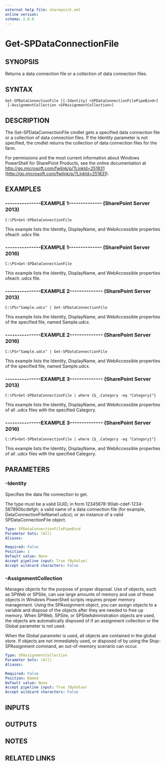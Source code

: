 ```yaml
---
external help file: sharepoint.xml
online version: 
schema: 2.0.0
---
```


# Get-SPDataConnectionFile

## SYNOPSIS
Returns a data connection file or a collection of data connection files.

## SYNTAX

```
Get-SPDataConnectionFile [[-Identity] <SPDataConnectionFilePipeBind>]
 [-AssignmentCollection <SPAssignmentCollection>]
```

## DESCRIPTION
The Get-SPDataConnectionFile cmdlet gets a specified data connection file or a collection of data connection files.
If the Identity parameter is not specified, the cmdlet returns the collection of data connection files for the farm.

For permissions and the most current information about Windows PowerShell for SharePoint Products, see the online documentation at http://go.microsoft.com/fwlink/p/?LinkId=251831 (http://go.microsoft.com/fwlink/p/?LinkId=251831).

## EXAMPLES

### ---------------EXAMPLE 1-------------- (SharePoint Server 2013)
```
C:\PS>Get-SPDataConnectionFile
```

This example lists the Identity, DisplayName, and WebAccessible properties ofeach .udcx file.

### ---------------EXAMPLE 1-------------- (SharePoint Server 2016)
```
C:\PS>Get-SPDataConnectionFile
```

This example lists the Identity, DisplayName, and WebAccessible properties ofeach .udcx file.

### ---------------EXAMPLE 2-------------- (SharePoint Server 2013)
```
C:\PS>"Sample.udcx" | Get-SPDataConnectionFile
```

This example lists the Identity, DisplayName, and WebAccessible properties of the specified file, named Sample.udcx.

### ---------------EXAMPLE 2-------------- (SharePoint Server 2016)
```
C:\PS>"Sample.udcx" | Get-SPDataConnectionFile
```

This example lists the Identity, DisplayName, and WebAccessible properties of the specified file, named Sample.udcx.

### ---------------EXAMPLE 3-------------- (SharePoint Server 2013)
```
C:\PS>Get-SPDataConnectionFile | where {$_.Category -eq "Category1"}
```

This example lists the Identity, DisplayName, and WebAccessible properties of all .udcx files with the specified Category.

### ---------------EXAMPLE 3-------------- (SharePoint Server 2016)
```
C:\PS>Get-SPDataConnectionFile | where {$_.Category -eq "Category1"}
```

This example lists the Identity, DisplayName, and WebAccessible properties of all .udcx files with the specified Category.

## PARAMETERS

### -Identity
Specifies the data file connection to get.

The type must be a valid GUID, in form 12345678-90ab-cdef-1234-567890bcdefgh; a valid name of a data connection file (for example, DataConnectionFileName1.udcx); or an instance of a valid SPDataConnectionFile object.

```yaml
Type: SPDataConnectionFilePipeBind
Parameter Sets: (All)
Aliases: 

Required: False
Position: 1
Default value: None
Accept pipeline input: True (ByValue)
Accept wildcard characters: False
```

### -AssignmentCollection
Manages objects for the purpose of proper disposal.
Use of objects, such as SPWeb or SPSite, can use large amounts of memory and use of these objects in Windows PowerShell scripts requires proper memory management.
Using the SPAssignment object, you can assign objects to a variable and dispose of the objects after they are needed to free up memory.
When SPWeb, SPSite, or SPSiteAdministration objects are used, the objects are automatically disposed of if an assignment collection or the Global parameter is not used.

When the Global parameter is used, all objects are contained in the global store.
If objects are not immediately used, or disposed of by using the Stop-SPAssignment command, an out-of-memory scenario can occur.

```yaml
Type: SPAssignmentCollection
Parameter Sets: (All)
Aliases: 

Required: False
Position: Named
Default value: None
Accept pipeline input: True (ByValue)
Accept wildcard characters: False
```

## INPUTS

## OUTPUTS

## NOTES

## RELATED LINKS

